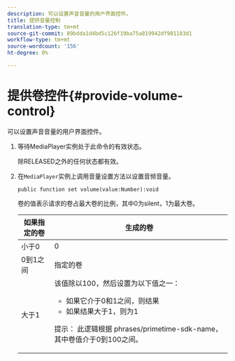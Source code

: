 ```yaml
---
description: 可以设置声音音量的用户界面控件。
title: 提供音量控制
translation-type: tm+mt
source-git-commit: 89bdda1d4bd5c126f19ba75a819942df901183d1
workflow-type: tm+mt
source-wordcount: '156'
ht-degree: 0%

---
```



# 提供卷控件{#provide-volume-control}

可以设置声音音量的用户界面控件。

1. 等待MediaPlayer实例处于此命令的有效状态。

   除RELEASED之外的任何状态都有效。
1. 在`MediaPlayer`实例上调用音量设置方法以设置音频音量。

   ```
   public function set volume(value:Number):void
   ```

   卷的值表示请求的卷占最大卷的比例，其中0为silent，1为最大卷。

   <table id="table_144A2B1260374FBE8D976194F602DDC7"> 
   <thead> 
   <tr> 
      <th colname="col1" class="entry"> 如果指定的卷 </th> 
      <th colname="col2" class="entry"> 生成的卷 </th> 
   </tr> 
   </thead>
   <tbody> 
   <tr> 
      <td colname="col1"> 小于0 </td> 
      <td colname="col2"> 0 </td> 
   </tr> 
   <tr> 
      <td colname="col1"> 0到1之间 </td> 
      <td colname="col2"> 指定的卷 </td> 
   </tr> 
   <tr> 
      <td colname="col1"> 大于1 </td> 
      <td colname="col2"> 该值除以100，然后设置为以下值之一： 
      <ul id="ul_8C2282F0EDC44A408820F5768709214F"> 
      <li id="li_B00BC6F4812D4000891358F762C8E492">如果它介于0和1之间，则结果 </li> 
      <li id="li_03B7F30662554F299320040CAC2DEB7A">如果结果大于1，则为1 </li> 
      </ul> <p>提示： 此逻辑根据 
      <span class="codeph">phrases/primetime-sdk-name</span>，其中卷值介于0到100之间。 </p> </td> 
   </tr> 
   </tbody> 
   </table>
